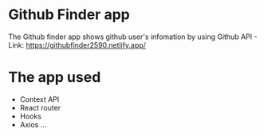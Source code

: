 # Github Finder app

The Github finder app shows github user's infomation by using Github API - Link: https://githubfinder2590.netlify.app/


# The app used
- Context API
- React router
- Hooks
- Axios
...


